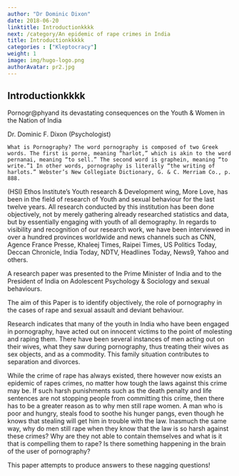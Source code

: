 ```yaml
---
author: "Dr Dominic Dixon"
date: 2018-06-20
linktitle: Introductionkkkk
next: /category/An epidemic of rape crimes in India
title: Introductionkkkkk
categories : ["Kleptocracy"]
weight: 1
image: img/hugo-logo.png
authorAvatar: pr2.jpg
---
```



## Introductionkkkk

Pornogr@phyand its devastating consequences on the Youth & Women in the Nation of India

Dr. Dominic F. Dixon (Psychologist)

    What is Pornography? The word pornography is composed of two Greek words. The first is porne, meaning “harlot,” which is akin to the word pernanai, meaning “to sell.” The second word is graphein, meaning “to write.”1 In other words, pornography is literally “the writing of harlots.” Webster’s New Collegiate Dictionary, G. & C. Merriam Co., p. 888.﻿

(HSI) Ethos Institute’s Youth research & Development wing, More Love, has been in the field of research of Youth and sexual behaviour for the last twelve years. All research conducted by this institution has been done objectively, not by merely gathering already researched statistics and data, but by essentially engaging with youth of all demography. In regards to visibility and recognition of our research work, we have been interviewed in over a hundred provinces worldwide and news channels such as CNN, Agence France Presse, Khaleej Times, Raipei Times, US Politics Today, Deccan Chronicle, India Today, NDTV, Headlines Today, News9, Yahoo and others.

A research paper was presented to the Prime Minister of India and to the President of India on Adolescent Psychology & Sociology and sexual behaviours.

The aim of this Paper is to identify objectively, the role of pornography in the cases of rape and sexual assault and deviant behaviour.

Research indicates that many of the youth in India who have been engaged in pornography, have acted out on innocent victims to the point of molesting and raping them. There have been several instances of men acting out on their wives, what they saw during pornography, thus treating their wives as sex objects, and as a commodity. This family situation contributes to separation and divorces.

While the crime of rape has always existed, there however now exists an epidemic of rapes crimes, no matter how tough the laws against this crime may be. If such harsh punishments such as the death penalty and life sentences are not stopping people from committing this crime, then there has to be a greater reason as to why men still rape women. A man who is poor and hungry, steals food to soothe his hunger pangs, even though he knows that stealing will get him in trouble with the law. Inasmuch the same way, why do men still rape when they know that the law is so harsh against these crimes? Why are they not able to contain themselves and what is it that is compelling them to rape? Is there something happening in the brain of the user of pornography?


This paper attempts to produce answers to these nagging questions! 